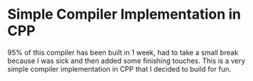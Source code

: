 # Simple Compiler Implementation in CPP
95% of this compiler has been built in 1 week, had to take a small break because I was sick and then added some finishing touches.
This is a very simple compiler implementation in CPP that I decided to build for fun.
